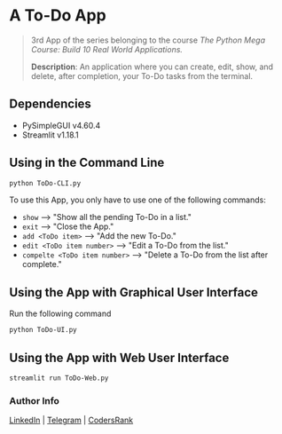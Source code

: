 # A To-Do App

> 3rd App of the series belonging to the course *The Python Mega Course: Build 10 Real World Applications.*
>
> **Description**:
> An application where you can create, edit, show, and delete, after completion, your To-Do tasks from the terminal.

## Dependencies

- PySimpleGUI v4.60.4
- Streamlit v1.18.1

## Using in the Command Line

```sh
python ToDo-CLI.py
```

To use this App, you only have to use one of the following commands:

- `show` --> "Show all the pending To-Do in a list."
- `exit` --> "Close the App."
- `add <ToDo item>` --> "Add the new To-Do."
- `edit <ToDo item number>` --> "Edit a To-Do from the list."
- `compelte <ToDo item number>` --> "Delete a To-Do from the list after complete."

## Using the App with Graphical User Interface

Run the following command

```sh
python ToDo-UI.py
```

## Using the App with Web User Interface

```sh
streamlit run ToDo-Web.py
```

### Author Info

[LinkedIn](https://www.linkedin.com/in/adejonghm/) | [Telegram](https://t.me/adejonghm) | [CodersRank](https://profile.codersrank.io/user/adejonghm/)
